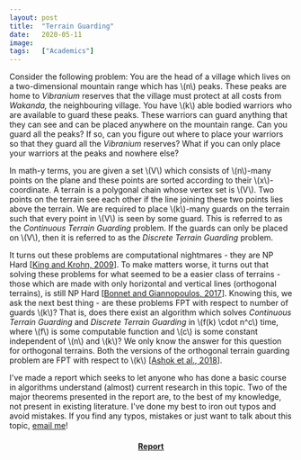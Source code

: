 ```yaml
---
layout: post
title:  "Terrain Guarding"
date:   2020-05-11
image:  
tags:   ["Academics"]
---
```


Consider the following problem: You are the head of a village which lives on a two-dimensional mountain range which has \\(n\\) peaks. These peaks are home to *Vibranium* reserves that the village must protect at all costs from *Wakanda,* the neighbouring village. You have \\(k\\) able bodied warriors who are available to guard these peaks. These warriors  can guard anything that they can see and can be placed anywhere on the  mountain range. Can you guard all the peaks? If so, can you figure out  where to place your warriors so that they guard all the *Vibranium* reserves? What if you can only place your warriors at the peaks and nowhere else?

In math-y terms, you are given a set \\(V\\) which consists of \\(n\\)-many points on the plane and these points are sorted according to their \\(x\\)-coordinate. A terrain is a polygonal chain whose vertex set is \\(V\\). Two points on the terrain see each other if the line joining these two points lies above the terrain. We are required to place \\(k\\)-many guards on the terrain such that every point in \\(V\\) is seen by some guard. This is referred to as the *Continuous Terrain Guarding* problem. If the guards can only be placed on \\(V\\), then it is referred to as the *Discrete Terrain Guarding* problem.

It turns out these problems are computational nightmares - they are NP Hard [[King and Krohn, 2009](https://www.researchgate.net/publication/220779363_Terrain_Guarding_is_NP-Hard)]. To make matters worse, it turns out that solving these problems for what seemed to be a easier class of terrains - those which are made with  only horizontal and vertical lines (orthogonal terrains), is still NP  Hard [[Bonnet and Giannopoulos, 2017](https://arxiv.org/abs/1710.00386)]. Knowing this, we ask the next best thing - are these problems FPT with respect to number of guards \\(k\\)? That is, does there exist an algorithm which solves *Continuous Terrain Guarding* and *Discrete Terrain Guarding* in \\(f(k) \cdot n^c\\) time, where \\(f\\) is some computable function and \\(c\\) is some constant independent of \\(n\\) and \\(k\\)? We only know the answer for this question for orthogonal terrains. Both  the versions of the orthogonal terrain guarding problem are FPT with respect to \\(k\\) [[Ashok et al., 2018](https://dl.acm.org/doi/10.1145/3186897)]. 

I've made a report which seeks to let anyone who has done a basic course in  algorithms understand (almost) current research in this topic. Two of  the major theorems presented in the report are, to the best of my  knowledge, not present in existing literature. I've done my best to iron out typos and avoid mistakes. If you find any typos, mistakes or just  want to talk about this topic, [email me](mailto:kprahlad.narasimhan@niser.ac.in)!

#### <center><a href = "{{site.baseurl}}/documents/A_FPT_Algorithm_for_the_Orthogonal_Terrain_Guarding_Problem.pdf" download> Report </a></center>